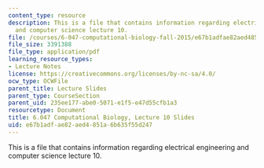 ```yaml
---
content_type: resource
description: This is a file that contains information regarding electrical engineering
  and computer science lecture 10.
file: /courses/6-047-computational-biology-fall-2015/e67b1adfae82aed4851a6b635f55d247_MIT6_047F15_Lecture10.pdf
file_size: 3391388
file_type: application/pdf
learning_resource_types:
- Lecture Notes
license: https://creativecommons.org/licenses/by-nc-sa/4.0/
ocw_type: OCWFile
parent_title: Lecture Slides
parent_type: CourseSection
parent_uid: 235ee177-abe0-5071-e1f5-e47d55cfb1a3
resourcetype: Document
title: 6.047 Computational Biology, Lecture 10 Slides
uid: e67b1adf-ae82-aed4-851a-6b635f55d247
---
```

This is a file that contains information regarding electrical engineering and computer science lecture 10.